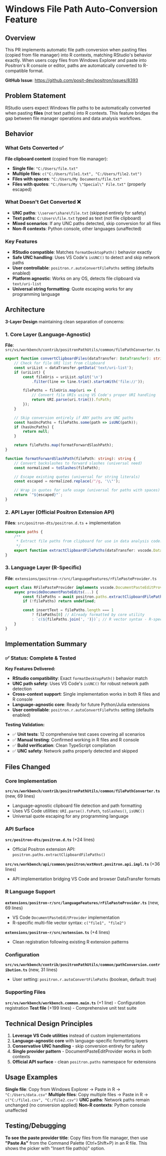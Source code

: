 # Windows File Path Auto-Conversion Feature

## Overview

This PR implements automatic file path conversion when pasting files (copied from file manager) into R contexts, matching RStudio's behavior exactly. When users copy files from Windows Explorer and paste into Positron's R console or editor, paths are automatically converted to R-compatible format.

**GitHub Issue**: https://github.com/posit-dev/positron/issues/8393

## Problem Statement

RStudio users expect Windows file paths to be automatically converted when pasting **files** (not text paths) into R contexts. This feature bridges the gap between file manager operations and data analysis workflows.

## Behavior

### What Gets Converted ✅
**File clipboard content** (copied from file manager):
- **Single file**: `"C:/Users/file.txt"`
- **Multiple files**: `c("C:/Users/file1.txt", "C:/Users/file2.txt")`
- **Files with spaces**: `"C:/Users/My Documents/file.txt"`
- **Files with quotes**: `"C:/Users/My \"Special\" File.txt"` (properly escaped)

### What Doesn't Get Converted ❌
- **UNC paths**: `\\server\share\file.txt` (skipped entirely for safety)
- **Text paths**: `C:\Users\file.txt` typed as text (not file clipboard)
- **Mixed scenarios**: If any UNC paths detected, skip conversion for all files
- **Non-R contexts**: Python console, other languages (unaffected)

### Key Features
- **RStudio compatible**: Matches `formatDesktopPath()` behavior exactly
- **Safe UNC handling**: Uses VS Code's `isUNC()` to detect and skip network paths
- **User controllable**: `positron.r.autoConvertFilePaths` setting (defaults enabled)
- **Platform agnostic**: Works on any OS, detects file clipboard via `text/uri-list`
- **Universal string formatting**: Quote escaping works for any programming language

## Architecture

**3-Layer Design** maintaining clean separation of concerns:

### 1. Core Layer (Language-Agnostic)
**File**: `src/vs/workbench/contrib/positronPathUtils/common/filePathConverter.ts`

```typescript
export function convertClipboardFiles(dataTransfer: DataTransfer): string[] | null {
    // Check for file URI list from clipboard
    const uriList = dataTransfer.getData('text/uri-list');
    if (uriList) {
        const fileUris = uriList.split('\n')
            .filter(line => line.trim().startsWith('file://'));

        filePaths = fileUris.map(uri => {
            // Convert file URIs using VS Code's proper URI handling
            return URI.parse(uri.trim()).fsPath;
        });
    }

    // Skip conversion entirely if ANY paths are UNC paths
    const hasUncPaths = filePaths.some(path => isUNC(path));
    if (hasUncPaths) {
        return null;
    }

    return filePaths.map(formatForwardSlashPath);
}

function formatForwardSlashPath(filePath: string): string {
    // Convert backslashes to forward slashes (universal need)
    const normalized = toSlashes(filePath);

    // Escape existing quotes (universal for string literals)
    const escaped = normalized.replace(/"/g, '\\"');

    // Wrap in quotes for safe usage (universal for paths with spaces)
    return `"${escaped}"`;
}
```

### 2. API Layer (Official Positron Extension API)
**Files**: `src/positron-dts/positron.d.ts` + implementation

```typescript
namespace paths {
    /**
     * Extract file paths from clipboard for use in data analysis code.
     */
    export function extractClipboardFilePaths(dataTransfer: vscode.DataTransfer): Thenable<string[] | null>;
}
```

### 3. Language Layer (R-Specific)
**File**: `extensions/positron-r/src/languageFeatures/rFilePasteProvider.ts`

```typescript
export class RFilePasteProvider implements vscode.DocumentPasteEditProvider {
    async provideDocumentPasteEdits(...) {
        const filePaths = await positron.paths.extractClipboardFilePaths(dataTransfer);
        if (!filePaths) return undefined;

        const insertText = filePaths.length === 1
            ? filePaths[0] // Already formatted by core utility
            : `c(${filePaths.join(', ')})`; // R vector syntax - R-specific
    }
}
```

## Implementation Summary

### ✅ Status: Complete & Tested

**Key Features Delivered:**
- **RStudio compatibility**: Exact `formatDesktopPath()` behavior match
- **UNC path safety**: Uses VS Code's `isUNC()` for robust network path detection
- **Cross-context support**: Single implementation works in both R files and R console
- **Language-agnostic core**: Ready for future Python/Julia extensions
- **User controllable**: `positron.r.autoConvertFilePaths` setting (defaults enabled)

**Testing Validation:**
- ✅ **Unit tests**: 12 comprehensive test cases covering all scenarios
- ✅ **Manual testing**: Confirmed working in R files and R console
- ✅ **Build verification**: Clean TypeScript compilation
- ✅ **UNC safety**: Network paths properly detected and skipped

## Files Changed

### Core Implementation
**`src/vs/workbench/contrib/positronPathUtils/common/filePathConverter.ts`** (new, 69 lines)
- Language-agnostic clipboard file detection and path formatting
- Uses VS Code utilities: `URI.parse().fsPath`, `toSlashes()`, `isUNC()`
- Universal quote escaping for any programming language

### API Surface
**`src/positron-dts/positron.d.ts`** (+24 lines)
- Official Positron extension API: `positron.paths.extractClipboardFilePaths()`

**`src/vs/workbench/api/common/positron/extHost.positron.api.impl.ts`** (+36 lines)
- API implementation bridging VS Code and browser DataTransfer formats

### R Language Support
**`extensions/positron-r/src/languageFeatures/rFilePasteProvider.ts`** (new, 69 lines)
- VS Code `DocumentPasteEditProvider` implementation
- R-specific multi-file vector syntax: `c("file1", "file2")`

**`extensions/positron-r/src/extension.ts`** (+4 lines)
- Clean registration following existing R extension patterns

### Configuration
**`src/vs/workbench/contrib/positronPathUtils/common/pathConversion.contribution.ts`** (new, 31 lines)
- User setting: `positron.r.autoConvertFilePaths` (boolean, default: true)

### Supporting Files
**`src/vs/workbench/workbench.common.main.ts`** (+1 line) - Configuration registration
**Test file** (+199 lines) - Comprehensive unit test suite

## Technical Design Principles

1. **Leverage VS Code utilities** instead of custom implementations
2. **Language-agnostic core** with language-specific formatting layers
3. **Conservative UNC handling** - skip conversion entirely for safety
4. **Single provider pattern** - DocumentPasteEditProvider works in both contexts
5. **Official API surface** - clean `positron.paths` namespace for extensions

## Usage Examples

**Single file**: Copy from Windows Explorer → Paste in R → `"C:/Users/data.csv"`
**Multiple files**: Copy multiple files → Paste in R → `c("C:/file1.csv", "C:/file2.csv")`
**UNC paths**: Network paths remain unchanged (no conversion applied)
**Non-R contexts**: Python console unaffected

## Testing/Debugging

**To see the paste provider title**: Copy files from file manager, then use **"Paste As"** from the Command Palette (Ctrl+Shift+P) in an R file. This shows the picker with "Insert file path(s)" option.